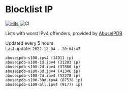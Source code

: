 # Blocklist IP

[![Hits](https://hits.seeyoufarm.com/api/count/incr/badge.svg?url=https%3A%2F%2Fgithub.com%2Fborestad%2Fblocklist-ip%2F&count_bg=%2379C83D&title_bg=%23555555&icon=&icon_color=%23E7E7E7&title=hits&edge_flat=false)](https://hits.seeyoufarm.com)  ![CI](https://img.shields.io/github/workflow/status/borestad/blocklist-ip/CI?style=flat-square)

Lists with worst IPv4 offenders, provided by [AbuseIPDB](https://www.abuseipdb.com/)

<!-- FOOTER-PLACEHOLDER -->
Updated every 5 hours<br>
Last update: `2022-12-04 - 20:04:47`
```
abuseipdb-s100.ipv4 (14911 ip)
abuseipdb-s100-1d.ipv4 (31203 ip)
abuseipdb-s100-2d.ipv4 (37860 ip)
abuseipdb-s100-3d.ipv4 (41346 ip)
abuseipdb-s100-7d.ipv4 (52278 ip)
abuseipdb-s100-30d.ipv4 (87538 ip)
abuseipdb-s100-all.ipv4 (91777 ip)
```
